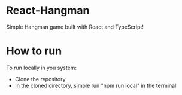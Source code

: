 # React-Hangman

Simple Hangman game built with React and TypeScript!

# How to run

To run locally in you system:

- Clone the repository
- In the cloned directory, simple run "npm run local" in the terminal

